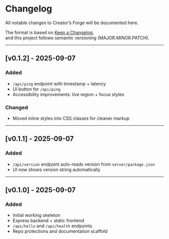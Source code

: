 # Changelog

All notable changes to Creator’s Forge will be documented here.

The format is based on [Keep a Changelog](https://keepachangelog.com/),  
and this project follows semantic versioning (MAJOR.MINOR.PATCH).

---

## [v0.1.2] - 2025-09-07
### Added
- `/api/ping` endpoint with timestamp + latency
- UI button for `/api/ping`
- Accessibility improvements: live region + focus styles

### Changed
- Moved inline styles into CSS classes for cleaner markup

---

## [v0.1.1] - 2025-09-07
### Added
- `/api/version` endpoint auto-reads version from `server/package.json`
- UI now shows version string automatically

---

## [v0.1.0] - 2025-09-07
### Added
- Initial working skeleton
- Express backend + static frontend
- `/api/hello` and `/api/health` endpoints
- Repo protections and documentation scaffold

